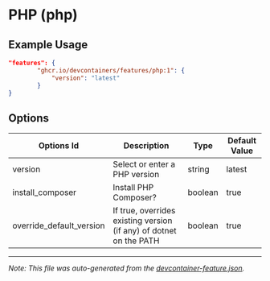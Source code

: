 
# PHP (php)



## Example Usage

```json
"features": {
        "ghcr.io/devcontainers/features/php:1": {
            "version": "latest"
        }
}
```

## Options

| Options Id | Description | Type | Default Value |
|-----|-----|-----|-----|
| version | Select or enter a PHP version | string | latest |
| install_composer | Install PHP Composer? | boolean | true |
| override_default_version | If true, overrides existing version (if any) of dotnet on the PATH | boolean | true |

---

_Note: This file was auto-generated from the [devcontainer-feature.json](./devcontainer-feature.json)._
